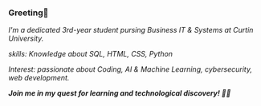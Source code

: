 ### Greeting👋
<!--
**rusheegopaul/RusheeGopaul** is a ✨ _special_ ✨ repository because its `README.md` (this file) appears on your GitHub profile.
-->

*I'm a dedicated 3rd-year student pursing Business IT & Systems at Curtin University.*

*skills: Knowledge about SQL, HTML, CSS, Python*

*Interest: passionate about Coding, AI & Machine Learning, cybersecurity, web development.*

***Join me in my quest for learning and technological discovery! 🚀🌟***

